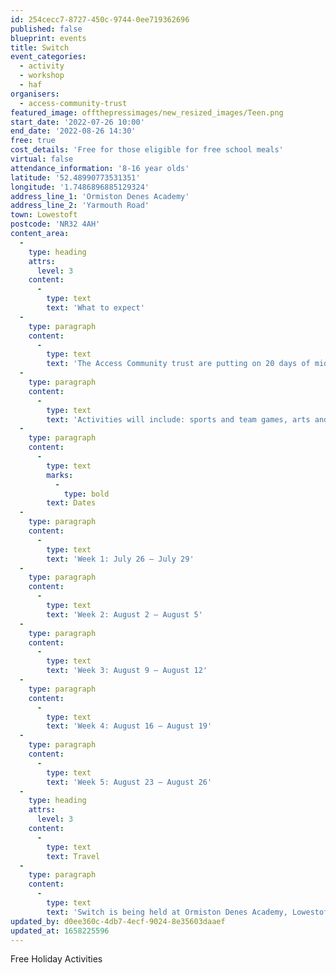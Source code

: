 ```yaml
---
id: 254cecc7-8727-450c-9744-0ee719362696
published: false
blueprint: events
title: Switch
event_categories:
  - activity
  - workshop
  - haf
organisers:
  - access-community-trust
featured_image: offthepressimages/new_resized_images/Teen.png
start_date: '2022-07-26 10:00'
end_date: '2022-08-26 14:30'
free: true
cost_details: 'Free for those eligible for free school meals'
virtual: false
attendance_information: '8-16 year olds'
latitude: '52.48990773531351'
longitude: '1.7486896885129324'
address_line_1: 'Ormiston Denes Academy'
address_line_2: 'Yarmouth Road'
town: Lowestoft
postcode: 'NR32 4AH'
content_area:
  -
    type: heading
    attrs:
      level: 3
    content:
      -
        type: text
        text: 'What to expect'
  -
    type: paragraph
    content:
      -
        type: text
        text: 'The Access Community trust are putting on 20 days of mid-week activities over the school holidays with free places available to those eligible for free school meals.'
  -
    type: paragraph
    content:
      -
        type: text
        text: 'Activities will include: sports and team games, arts and crafts, outdoor learning, mindfulness, music and media workshops. A free healthy lunch is included each day! (£20 per day for those not eligible.)'
  -
    type: paragraph
    content:
      -
        type: text
        marks:
          -
            type: bold
        text: Dates
  -
    type: paragraph
    content:
      -
        type: text
        text: 'Week 1: July 26 – July 29'
  -
    type: paragraph
    content:
      -
        type: text
        text: 'Week 2: August 2 – August 5'
  -
    type: paragraph
    content:
      -
        type: text
        text: 'Week 3: August 9 – August 12'
  -
    type: paragraph
    content:
      -
        type: text
        text: 'Week 4: August 16 – August 19'
  -
    type: paragraph
    content:
      -
        type: text
        text: 'Week 5: August 23 – August 26'
  -
    type: heading
    attrs:
      level: 3
    content:
      -
        type: text
        text: Travel
  -
    type: paragraph
    content:
      -
        type: text
        text: 'Switch is being held at Ormiston Denes Academy, Lowestoft, NR32 4AH. The nearest bus stop is at Denes High School stop and is serviced by the Coastal Clipper, Coastal Reds and Coast Link buses. Lowestoft has a train station which is a 25 minute walk from the venue.'
updated_by: d0ee360c-4db7-4ecf-9024-8e35603daaef
updated_at: 1658225596
---
```

Free Holiday Activities